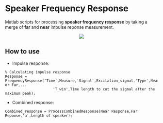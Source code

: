 # Speaker Frequency Response


Matlab scripts for processing **speaker frequency response** by taking a merge of **far** and **near** impulse reponse measurement.



<p align="center">
  <img src="https://github.com/gomeslucasm/Speaker-Frequency-Response/blob/master/image1.png">
</p>



## How to use

- Impulse response:

```
% Calculating impulse response 
Response = FrequencyResponse('Time',Measure,'Signal',Excitation_signal,'Type',Near or Far,...
                      'T_win',Time length to cut the signal after the maximum peak);
```


- Combined response:

```
Combined_response = ProcessCombinedResponse(Near Response,Far Reponse,'a',Length of speaker);
```



